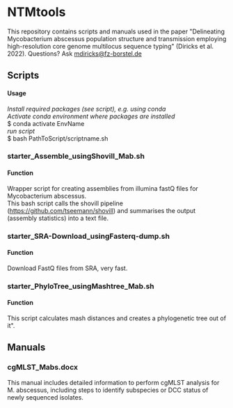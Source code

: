 # NTMtools
This repository contains scripts and manuals used in the paper "Delineating Mycobacterium abscessus population structure and transmission employing high-resolution core genome multilocus sequence typing" (Diricks et al. 2022). Questions? Ask mdiricks@fz-borstel.de

## Scripts ##

#### Usage ####
_Install required packages (see script), e.g. using conda_ <br />
_Activate conda environment where packages are installed_ <br /> 
$ conda activate EnvName <br /> 
_run script_ <br /> 
$ bash PathToScript/scriptname.sh <br /> 

### starter_Assemble_usingShovill_Mab.sh ###
#### Function ####
Wrapper script for creating assemblies from illumina fastQ files for Mycobacterium abscessus. <br /> 
This bash script calls the shovill pipeline (https://github.com/tseemann/shovill) and summarises the output (assembly statistics) into a text file.

### starter_SRA-Download_usingFasterq-dump.sh ###
#### Function ####
Download FastQ files from SRA, very fast.

### starter_PhyloTree_usingMashtree_Mab.sh ###
#### Function ####
This script calculates mash distances and creates a phylogenetic tree out of it".

## Manuals ##
### cgMLST_Mabs.docx ###
This manual includes detailed information to perform cgMLST analysis for M. abscessus, including steps to identify subspecies or DCC status of newly sequenced isolates.



